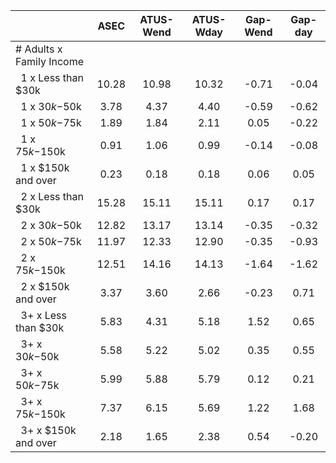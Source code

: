 
|                      |         ASEC |    ATUS-Wend |    ATUS-Wday |     Gap-Wend |      Gap-day |
| -------------------- | :----------: | :----------: | :----------: | :----------: | :----------: |
| # Adults x Family Income |              |              |              |              |              |
| &nbsp;&nbsp;1 x Less than $30k |        10.28 |        10.98 |        10.32 |        -0.71 |        -0.04 |
| &nbsp;&nbsp;1 x $30k-$50k |         3.78 |         4.37 |         4.40 |        -0.59 |        -0.62 |
| &nbsp;&nbsp;1 x $50k-$75k |         1.89 |         1.84 |         2.11 |         0.05 |        -0.22 |
| &nbsp;&nbsp;1 x $75k-$150k |         0.91 |         1.06 |         0.99 |        -0.14 |        -0.08 |
| &nbsp;&nbsp;1 x $150k and over |         0.23 |         0.18 |         0.18 |         0.06 |         0.05 |
| &nbsp;&nbsp;2 x Less than $30k |        15.28 |        15.11 |        15.11 |         0.17 |         0.17 |
| &nbsp;&nbsp;2 x $30k-$50k |        12.82 |        13.17 |        13.14 |        -0.35 |        -0.32 |
| &nbsp;&nbsp;2 x $50k-$75k |        11.97 |        12.33 |        12.90 |        -0.35 |        -0.93 |
| &nbsp;&nbsp;2 x $75k-$150k |        12.51 |        14.16 |        14.13 |        -1.64 |        -1.62 |
| &nbsp;&nbsp;2 x $150k and over |         3.37 |         3.60 |         2.66 |        -0.23 |         0.71 |
| &nbsp;&nbsp;3+ x Less than $30k |         5.83 |         4.31 |         5.18 |         1.52 |         0.65 |
| &nbsp;&nbsp;3+ x $30k-$50k |         5.58 |         5.22 |         5.02 |         0.35 |         0.55 |
| &nbsp;&nbsp;3+ x $50k-$75k |         5.99 |         5.88 |         5.79 |         0.12 |         0.21 |
| &nbsp;&nbsp;3+ x $75k-$150k |         7.37 |         6.15 |         5.69 |         1.22 |         1.68 |
| &nbsp;&nbsp;3+ x $150k and over |         2.18 |         1.65 |         2.38 |         0.54 |        -0.20 |


